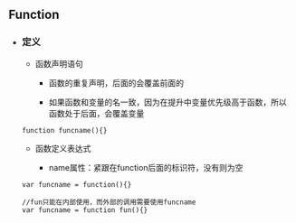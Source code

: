 ## Function

* ### 定义

  * 函数声明语句

    * 函数的重复声明，后面的会覆盖前面的

    * 如果函数和变量的名一致，因为在提升中变量优先级高于函数，所以函数处于后面，会覆盖变量

  ```
  function funcname(){}
  ```

  * 函数定义表达式

    * name属性：紧跟在function后面的标识符，没有则为空

  ```
  var funcname = function(){}

  //fun只能在内部使用，而外部的调用需要使用funcname
  var funcname = function fun(){} 
  ```




